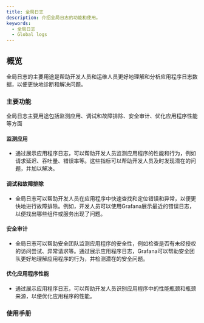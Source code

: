 ```yaml
---
title: 全局日志
description: 介绍全局日志的功能和使用。
keywords:
  - 全局日志
  - Global logs
---
```


## 概览

全局日志的主要用途是帮助开发人员和运维人员更好地理解和分析应用程序日志数据，以便更快地诊断和解决问题。

### 主要功能

全局日志主要用途包括监测应用、调试和故障排除、安全审计、优化应用程序性能等方面

#### 监测应用

- 通过展示应用程序日志，可以帮助开发人员监测应用程序的性能和行为，例如请求延迟、吞吐量、错误率等。这些指标可以帮助开发人员及时发现潜在的问题，并加以解决。

#### 调试和故障排除

- 全局日志可以帮助开发人员在应用程序中快速查找和定位错误和异常，以便更快地进行故障排除。例如，开发人员可以使用Grafana展示最近的错误日志，以便找出哪些组件或服务出现了问题。

#### 安全审计

- 全局日志可以帮助安全团队监测应用程序的安全性，例如检查是否有未经授权的访问尝试、异常请求等。通过展示应用程序日志，Grafana可以帮助安全团队更好地理解应用程序的行为，并检测潜在的安全问题。

#### 优化应用程序性能

- 通过展示应用程序日志，可以帮助开发人员识别应用程序中的性能瓶颈和瓶颈来源，以便优化应用程序的性能。

### 使用手册
